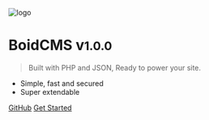 ![logo](_media/icon.svg)

# BoidCMS v<small>1.0.0</small>

> Built with PHP and JSON, Ready to power your site.

- Simple, fast and secured
- Super extendable

[GitHub](https://github.com/BoidCMS/BoidCMS/)
[Get Started](#app)
